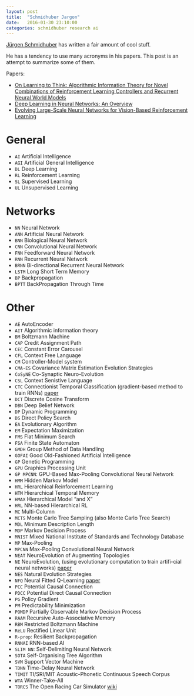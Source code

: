 ```yaml
---
layout: post
title:  "Schmidhuber Jargon"
date:   2016-01-30 23:10:00
categories: schmidhuber research ai
---
```




[Jürgen Schmidhuber](http://people.idsia.ch/~juergen/) has written a fair amount of cool stuff.

He has a tendency to use many acronyms in his papers. This post is an attempt to summarize some of them.

Papers: 

 - [On Learning to Think: Algorithmic Information Theory for Novel Combinations of 
Reinforcement Learning Controllers and Recurrent Neural World Models](http://arxiv.org/pdf/1511.09249v1.pdf)
 - [Deep Learning in Neural Networks: An Overview](http://people.idsia.ch/~juergen/DeepLearning2July2014.pdf)
 - [Evolving Large-Scale Neural Networks for Vision-Based Reinforcement Learning](http://people.idsia.ch/~juergen/gecco2013torcs.pdf)

# General

 - `AI` Artificial Intelligence
 - `AGI` Artificial General Intelligence
 - `DL` Deep Learning
 - `RL` Reinforcement Learning
 - `SL` Supervised Learning
 - `UL` Unsupervised Learning

# Networks
 - `NN` Neural Network
 - `ANN` Artificial Neural Network
 - `BNN` Biological Neural Network
 - `CNN` Convolutional Neural Network
 - `FNN` Feedforward Neural Network
 - `RNN` Recurrent Neural Network
 - `BRNN` Bi-directional Recurrent Neural Network
 - `LSTM` Long Short Term Memory
 - `BP` Backpropagation
 - `BPTT` BackPropagation Through Time 
 
# Other
  
 - `AE` AutoEncoder
 - `AIT` Algorithmic information theory
 - `BM` Boltzmann Machine
 - `CAP` Credit Assignment Path
 - `CEC` Constant Error Carousel
 - `CFL` Context Free Language
 - `CM` Controller-Model system
 - `CMA-ES` Covariance Matrix Estimation Evolution Strategies
 - `CoSyNE` Co-Synaptic Neuro-Evolution
 - `CSL` Context Senistive Language
 - `CTC` Connectionist Temporal Classification (gradient-based method to train RNNs) [paper](ftp://ftp.idsia.ch/pub/juergen/icml2006.pdf)
 - `DCT` Discrete Cosine Transform
 - `DBN` Deep Belief Network
 - `DP` Dynamic Programming
 - `DS` Direct Policy Search
 - `EA` Evolutionary Algorithm
 - `EM` Expectation Maximization
 - `FMS` Flat Minimum Search
 - `FSA` Finite State Automaton
 - `GMDH` Group Method of Data Handling
 - `GOFAI` Good Old-Fashioned Artificial Intelligence
 - `GP` Genetic Programming
 - `GPU` Graphics Processing Unit
 - `GP MPCNN`: GPU-Based Max-Pooling Convolutional Neural Network
 - `HMM` Hidden Markov Model
 - `HRL` Hierarchical Reinforcement Learning
 - `HTM` Hierarchical Temporal Memory
 - `HMAX` Hierarchical Model “and X”
 - `HRL` NN-based Hierarchical RL
 - `MC` Multi-Column
 - `MCTS` Monte Carlo Tree Sampling (also Monte Carlo Tree Search)
 - `MDL` Minimum Description Length
 - `MDP` Markov Decision Process
 - `MNIST` Mixed National Institute of Standards and Technology Database
 - `MP` Max-Pooling
 - `MPCNN` Max-Pooling Convolutional Neural Network
 - `NEAT` NeuroEvolution of Augmenting Topologies
 - `NE` NeuroEvolution, (using evolutionary computation to train artifi-cial neural networks) 
   [paper](http://people.idsia.ch/~juergen/gecco2013torcs.pdf)
 - `NES` Natural Evolution Strategies
 - `NFQ` Neural Fitted Q-Learning [paper](http://citeseerx.ist.psu.edu/viewdoc/download?doi=10.1.1.72.1193&rep=rep1&type=pdf)
 - `PCC` Potential Causal Connection
 - `PDCC` Potential Direct Causal Connection
 - `PG` Policy Gradient
 - `PM` Predictability Minimization
 - `POMDP` Partially Observable Markov Decision Process
 - `RAAM` Recursive Auto-Associative Memory
 - `RBM` Restricted Boltzmann Machine
 - `ReLU` Rectified Linear Unit
 - `R-prop`: Resilient Backpropagation
 - `RNNAI` RNN-based AI
 - `SLIM NN`: Self-Delimiting Neural Network
 - `SOTA` Self-Organising Tree Algorithm
 - `SVM` Support Vector Machine
 - `TDNN` Time-Delay Neural Network
 - `TIMIT` TI/SRI/MIT Acoustic-Phonetic Continuous Speech Corpus
 - `WTA` Winner-Take-All
 - `TORCS` The Open Racing Car Simulator [wiki](https://en.wikipedia.org/wiki/TORCS)
 
<!--# Institutes-->
 <!--- `IDSIA` Istituto Dalle Molle di Studi sull’Intelligenza Artificiale-->
 <!--- `USI` Universita della Svizzera italiana-->
 <!--- `SUPSI` Scuola universitaria professionale della Svizzera italiana-->
 
